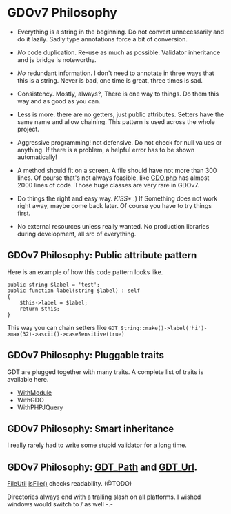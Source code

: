 # GDOv7 Philosophy

 - Everything is a string in the beginning. Do not convert unnecessarily and do it lazily. Sadly type annotations force a bit of conversion.

 - *No* code duplication. Re-use as much as possible. Validator inheritance and js bridge is noteworthy.
 
 - *No* redundant information. I don't need to annotate in three ways that this is a string. Never is bad, one time is great, three times is sad.
 
 - Consistency. Mostly, always?, There is one way to things. Do them this way and as good as you can.

 - Less is more. there are no getters, just public attributes. Setters have the same name and allow chaining. This pattern is used across the whole project.
 
 - Aggressive programming! not defensive. Do not check for null values or anything. If there is a problem, a helpful error has to be shown automatically!
 
 - A method should fit on a screen. A file should have not more than 300 lines.
Of course that's not always feasible,
like [GDO.php](../GDO/Core/GDO.php)
has almost 2000 lines of code.
Those huge classes are very rare in GDOv7.
 
 - Do things the right and easy way. *KISS\** :)
If Something does not work right away, maybe come back later.
Of course you have to try things first.

 - No external resources unless really wanted. No production libraries during development, all src of everything.
  
## GDOv7 Philosophy: Public attribute pattern

Here is an example of how this code pattern looks like.

    public string $label = 'test';
    public function label(string $label) : self
    {
        $this->label = $label;
        return $this;
    }
    
This way you can chain setters like `GDT_String::make()->label('hi')->max(32)->ascii()->caseSensitive(true)`


## GDOv7 Philosophy: Pluggable traits

GDT are plugged together with many traits.
A complete list of traits is available here.

 - [WithModule](../)
 - WithGDO
 - WithPHPJQuery
 
 
## GDOv7 Philosophy: Smart inheritance

I really rarely had to write some stupid validator for a long time.


## GDOv7 Philosophy: [GDT_Path]() and [GDT_Url]().

[FileUtil]() 
[isFile()]() checks readability. (@TODO)

Directories always end with a trailing slash on all platforms.
I wished windows would switch to / as well -.-
